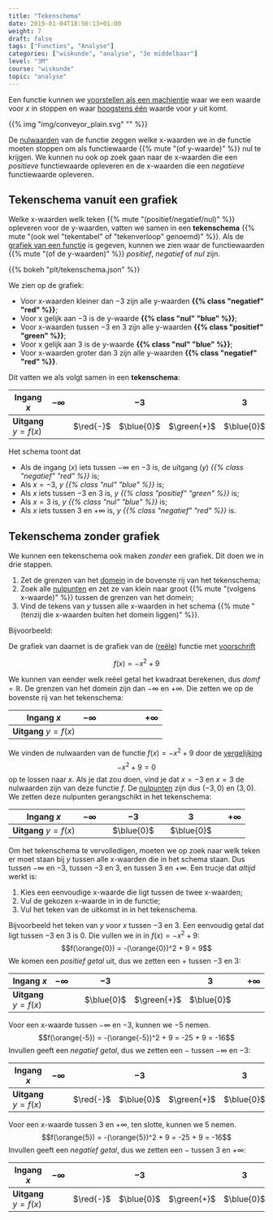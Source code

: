 ```yaml
---
title: "Tekenschema"
date: 2019-01-04T18:56:13+01:00
weight: 7
draft: false
tags: ["Functies", "Analyse"]
categories: ["wiskunde", "analyse", "3e middelbaar"]
level: "3M"
course: "wiskunde"
topic: "analyse"
---
```

Een functie kunnen we [voorstellen als een machientje](../intro) waar we een
waarde voor $x$ in stoppen en waar [hoogstens één](../intro#samengevat) waarde
voor $y$ uit komt.

{{% img "img/conveyor_plain.svg" "" %}}

De [nulwaarden](../nulpunten#nulwaarden-van-een-functie) van de functie zeggen
welke x-waarden we in de functie moeten stoppen om als functiewaarde
{{% mute "(of y-waarde)" %}} nul te krijgen. We kunnen nu ook op zoek gaan naar
de x-waarden die een *positieve* functiewaarde opleveren en de x-waarden die
een *negatieve* functiewaarde opleveren.

## Tekenschema vanuit een grafiek
Welke x-waarden welk teken {{% mute "(positief/negatief/nul)" %}} opleveren
voor de y-waarden, vatten we samen in een **tekenschema**
{{% mute "(ook wel \"tekentabel\" of \"tekenverloop\" genoemd)" %}}.
Als de [grafiek van een functie](../grafiek) is gegeven, kunnen we zien waar de
functiewaarden {{% mute "(of de y-waarden)" %}} *positief*, *negatief* of *nul*
zijn.

{{% bokeh "plt/tekenschema.json" %}}

We zien op de grafiek:

* Voor x-waarden kleiner dan $-3$ zijn alle y-waarden **{{% class "negatief" "red" %}}**;
* Voor x gelijk aan $-3$ is de y-waarde **{{% class "nul" "blue" %}}**;
* Voor x-waarden tussen $-3$ en $3$ zijn alle y-waarden **{{% class "positief" "green" %}}**;
* Voor x gelijk aan $3$ is de y-waarde **{{% class "nul" "blue" %}}**;
* Voor x-waarden groter dan $3$ zijn alle y-waarden **{{% class "negatief" "red" %}}**.

Dit vatten we als volgt samen in een **tekenschema**:

Ingang $x$               | $-\infty$    |           | $-3$       |             | $3$        |           | $+\infty$
-------------------------|--------------|-----------|------------|-------------|------------|-----------|----------------
**Uitgang** $y = f(x)$   |              | $\red{-}$ | $\blue{0}$ | $\green{+}$ | $\blue{0}$ | $\red{-}$ |

Het schema toont dat

* Als de ingang ($x$) iets tussen $-\infty$ en $-3$ is, de uitgang ($y$) *{{% class "negatief" "red" %}}* is;
* Als $x=-3$, $y$ *{{% class "nul" "blue" %}}* is;
* Als $x$ iets tussen $-3$ en $3$ is, $y$ *{{% class "positief" "green" %}}* is;
* Als $x=3$ is, $y$ *{{% class "nul" "blue" %}}* is;
* Als $x$ iets tussen $3$ en $+\infty$ is, $y$ *{{% class "negatief" "red" %}}* is.

## Tekenschema zonder grafiek
We kunnen een tekenschema ook maken *zonder* een grafiek. Dit doen we in drie
stappen.

1. Zet de grenzen van het [domein](../domein_beeld#domein-van-een-functie) in de bovenste rij van het tekenschema;
2. Zoek alle [nulpunten](../nulpunten) en zet ze van klein naar groot {{% mute "(volgens x-waarde)" %}} tussen de grenzen van het domein;
3. Vind de tekens van $y$ tussen alle x-waarden in het schema {{% mute "(tenzij die x-waarden buiten het domein liggen)" %}}.

Bijvoorbeeld:

De grafiek van daarnet is de grafiek van de ([reële](../../reele_fies)) functie
met [voorschrift](../voorschrift)

$$f(x) = -x^2 + 9$$

We kunnen van eender welk reëel getal het kwadraat berekenen, dus
$dom f = \mathbb{R}$. De grenzen van het domein zijn dan $-\infty$ en
$+\infty$. Die zetten we op de bovenste rij van het tekenschema:

Ingang $x$               | $-\infty$    |           |            |             |            |           | $+\infty$
-------------------------|--------------|-----------|------------|-------------|------------|-----------|----------------
**Uitgang** $y = f(x)$   |              |           |            |             |            |           |

We vinden de nulwaarden van de functie $f(x) = -x^2 + 9$ door de
[vergelijking](../../vergelijkingen)
$$-x^2 + 9 = 0$$
op te lossen naar $x$.
Als je dat zou doen, vind je dat $x=-3$ en $x=3$ de nulwaarden zijn van deze functie $f$. De
[nulpunten](../nulpunten#nulpunten-van-een-functie) zijn dus $(-3, 0)$ en
$(3, 0)$. We zetten deze nulpunten gerangschikt in het tekenschema:

Ingang $x$               | $-\infty$    |           | $-3$       |             | $3$        |           | $+\infty$
-------------------------|--------------|-----------|------------|-------------|------------|-----------|----------------
**Uitgang** $y = f(x)$   |              |           | $\blue{0}$ |             | $\blue{0}$ |           |

Om het tekenschema te vervolledigen, moeten we op zoek naar welk teken er moet
staan bij $y$ tussen alle x-waarden die in het schema staan. Dus tussen
$-\infty$ en $-3$, tussen $-3$ en $3$, en tussen $3$ en $+\infty$. Een trucje
dat *altijd* werkt is:

1. Kies een eenvoudige x-waarde die ligt tussen de twee x-waarden;
2. Vul de gekozen x-waarde in in de functie;
3. Vul het teken van de uitkomst in in het tekenschema.

Bijvoorbeeld het teken van
$y$ voor $x$ tussen $-3$ en $3$. Een eenvoudig getal dat ligt tussen $-3$ en $3$ is
$0$. Die vullen we in in $f(x) = -x^2 + 9$:
$$f(\orange{0}) = -(\orange{0})^2 + 9 = 9$$
We komen een *positief getal* uit, dus we zetten een $+$ tussen $-3$ en $3$:

Ingang $x$               | $-\infty$    |           | $-3$       |             | $3$        |           | $+\infty$
-------------------------|--------------|-----------|------------|-------------|------------|-----------|----------------
**Uitgang** $y = f(x)$   |              |           | $\blue{0}$ | $\green{+}$ | $\blue{0}$ |           |

Voor een x-waarde tussen $-\infty$ en $-3$, kunnen we $-5$ nemen.
$$f(\orange{-5}) = -(\orange{-5})^2 + 9 = -25 + 9 = -16$$
Invullen geeft een *negatief getal*, dus we zetten een $-$ tussen $-\infty$ en $-3$:

Ingang $x$               | $-\infty$    |           | $-3$       |             | $3$        |           | $+\infty$
-------------------------|--------------|-----------|------------|-------------|------------|-----------|----------------
**Uitgang** $y = f(x)$   |              | $\red{-}$ | $\blue{0}$ | $\green{+}$ | $\blue{0}$ |           |

Voor een x-waarde tussen $3$ en $+\infty$, ten slotte, kunnen we
$5$ nemen.  $$f(\orange{5}) = -(\orange{5})^2 + 9 = -25 + 9 =
-16$$ Invullen geeft een *negatief getal*, dus we zetten een $-$ tussen $3$ en
$+\infty$:

Ingang $x$               | $-\infty$    |           | $-3$       |             | $3$        |           | $+\infty$
-------------------------|--------------|-----------|------------|-------------|------------|-----------|----------------
**Uitgang** $y = f(x)$   |              | $\red{-}$ | $\blue{0}$ | $\green{+}$ | $\blue{0}$ | $\red{-}$ |
